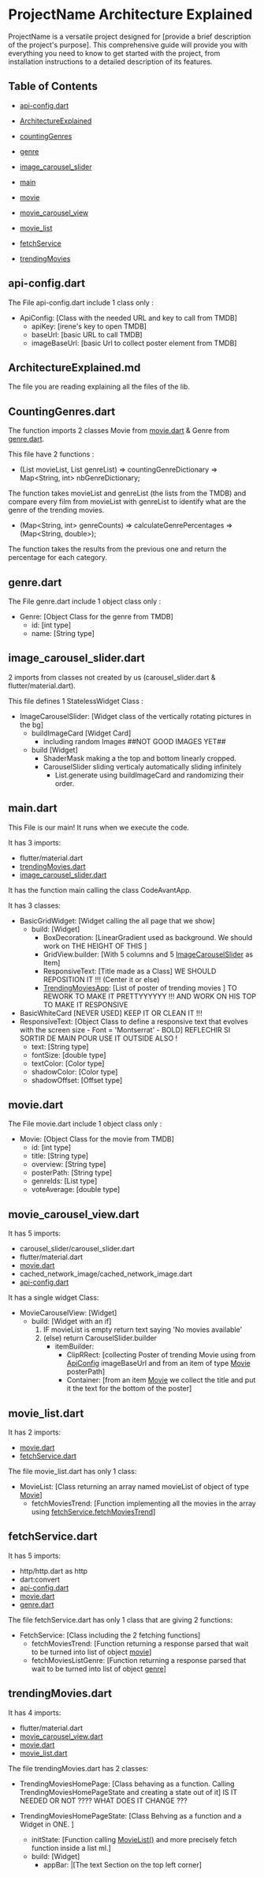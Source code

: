 # ProjectName Architecture Explained

ProjectName is a versatile project designed for [provide a brief description of the project's purpose]. This comprehensive guide will provide you with everything you need to know to get started with the project, from installation instructions to a detailed description of its features.

## Table of Contents

- [api-config.dart](#api-configdart)


- [ArchitectureExplained](#ArchitectureExplainedmd)


- [countingGenres](#countingGenresdart)


- [genre](#genredart)


- [image_carousel_slider](#image_carousel_sliderdart)


- [main](#maindart)

 
- [movie](#moviedart)


- [movie_carousel_view](#movie_carousel_viewdart)


- [movie_list](#movie_listdart)


- [fetchService](#fetchServicedart)


- [trendingMovies](#trendingMoviesdart)

## api-config.dart

The File api-config.dart include 1 class only : 

- ApiConfig: [Class with the needed URL and key to call from TMDB]
  - apiKey: [irene's key to open TMDB]
  - baseUrl: [basic URL to call TMDB]
  - imageBaseUrl: [basic Url to collect poster element from TMDB]


## ArchitectureExplained.md

The file you are reading explaining all the files of the lib.

## CountingGenres.dart

The function imports 2 classes Movie from [movie.dart](#moviedart) & Genre from [genre.dart](#genredart).

This file have 2 functions :

- (List<Movie> movieList, List<Genre> genreList) => countingGenreDictionary => Map<String, int> nbGenreDictionary;


The function takes movieList and genreList (the lists from the TMDB) and compare every film from movieList with genreList to identify what are the genre of the trending movies.


- (Map<String, int> genreCounts) => calculateGenrePercentages => (Map<String, double>);

The function takes the results from the previous one and return the percentage for each category. 
## genre.dart


The File genre.dart include 1 object class only :

- Genre: [Object Class for the genre from TMDB]
  - id: [int type]
  - name: [String type]


## image_carousel_slider.dart

2 imports from classes not created by us (carousel_slider.dart & flutter/material.dart).

This file defines 1 StatelessWidget Class :


- ImageCarouselSlider: [Widget class of the vertically rotating pictures in the bg]
  - buildImageCard [Widget Card]
    - including random Images ##NOT GOOD IMAGES YET##
  - build [Widget]
    - ShaderMask making a the top and bottom linearly cropped.
    - CarouselSlider sliding verticaly automatically sliding infinitely 
      - List.generate using buildImageCard and randomizing their order.


## main.dart

This File is our main! It runs when we execute the code.

It has 3 imports:
- flutter/material.dart
- [trendingMovies.dart](#trendingmoviesdart)
- [image_carousel_slider.dart](#image_carousel_sliderdart)

It has the function main calling the class CodeAvantApp.

It has 3 classes:
- BasicGridWidget: [Widget calling the all page that we show]
  - build: [Widget]
    - BoxDecoration: [LinearGradient used as background. We should work on THE HEIGHT OF THIS ]
    - GridView.builder: [With 5 columns and 5 [ImageCarouselSlider](#image_carousel_sliderdart) as Item] 
    - ResponsiveText: [Title made as a Class] WE SHOULD REPOSITION IT !!! (Center it or else)
    - [TrendingMoviesApp](#trendingmoviesdart): [List of poster of trending movies ] TO REWORK TO MAKE IT PRETTYYYYYY !!! AND WORK ON HIS TOP TO MAKE IT RESPONSIVE
- BasicWhiteCard [NEVER USED] KEEP IT OR CLEAN IT !!!
- ResponsiveText: [Object Class to define a responsive text that evolves with the screen size - Font = 'Montserrat' - BOLD] REFLECHIR SI SORTIR DE MAIN POUR USE IT OUTSIDE ALSO !
  - text: [String type]
  - fontSize: [double type]
  - textColor: [Color type]
  - shadowColor: [Color type]
  - shadowOffset: [Offset type]
    
## movie.dart


The File movie.dart include 1 object class only :

- Movie: [Object Class for the movie from TMDB]
  - id: [int type]
  - title: [String type]
  - overview: [String type]
  - posterPath: [String type]
  - genreIds: [List<dynamic> type]
  - voteAverage: [double type]

## movie_carousel_view.dart

It has 5 imports:
- carousel_slider/carousel_slider.dart
- flutter/material.dart
- [movie.dart](#moviedart)
- cached_network_image/cached_network_image.dart
- [api-config.dart](#api-configdart)

It has a single widget Class:
- MovieCarouselView: [Widget]
  - build: [Widget with an if]
    1. IF movieList is empty return text saying 'No movies available'
    2. (else) return CarouselSlider.builder
       - itemBuilder: 
         - ClipRRect: [collecting Poster of trending Movie using from [ApiConfig](#api-configdart) imageBaseUrl and from an item of type [Movie](#moviedart) posterPath]
         - Container: [from an item [Movie](#moviedart) we collect the title and put it the text for the bottom of the poster]


## movie_list.dart


It has 2 imports:
- [movie.dart](#moviedart)
- [fetchService.dart](#fetchServicedart)


The file movie_list.dart has only 1 class:

- MovieList: [Class returning an array named movieList of object of type [Movie](#moviedart)]
  - fetchMoviesTrend: [Function implementing all the movies in the array using [fetchService.fetchMoviesTrend](#fetchservicedart)]



## fetchService.dart

It has 5 imports:
- http/http.dart as http
- dart:convert
- [api-config.dart](#api-configdart)
- [movie.dart](#moviedart)
- [genre.dart](#genredart)


The file fetchService.dart has only 1 class that are giving 2 functions:

- FetchService: [Class including the 2 fetching functions]
  - fetchMoviesTrend: [Function returning a response parsed that wait to be turned into list of object [movie](#moviedart)]
  - fetchMoviesListGenre: [Function returning a response parsed that wait to be turned into list of object [genre](#genredart)]


## trendingMovies.dart

It has 4 imports:
- flutter/material.dart
- [movie_carousel_view.dart](#movie_carousel_viewdart)
- [movie.dart](#moviedart)
- [movie_list.dart](#movie_listdart)


The file trendingMovies.dart has 2 classes:

- TrendingMoviesHomePage: [Class behaving as a function. Calling TrendingMoviesHomePageState and creating a state out of it] IS IT NEEDED OR NOT ???? WHAT DOES IT CHANGE ???
 
- TrendingMoviesHomePageState: [Class Behving as a function and a Widget in ONE. ]
  - initState: [Function calling [MovieList()](#movie_listdart) and more precisely fetch function inside a list ml.]
  - build: [Widget]
    - appBar: |[The text Section on the top left corner]